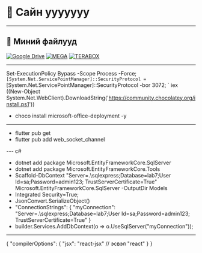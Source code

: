 # 👋 Сайн ууууууу


---
## 📁 Миний файлууд  
[![Google Drive](https://img.shields.io/badge/Google%20Drive-4285F4?style=for-the-badge&logo=googledrive&logoColor=white)](https://drive.google.com/drive/folders/1Q0RNOIqpQy-237ZpbD_FIuXcdD90H26C?usp=sharing)
[![MEGA](https://img.shields.io/badge/MEGA.nz-D9272E?style=for-the-badge&logo=mega&logoColor=white)](https://mega.nz/folder/kj4RBDJY#nGD8rhkLhsiqRLk9KVBi6w)
[![TERABOX](https://img.shields.io/badge/Terabox-D9272E?style=for-the-badge&logo=terabox&logoColor=white)](https://www.1024tera.com/sharing/init?surl=Wu-qN3h0Lt_6CrWfgOwzng)


---
Set-ExecutionPolicy Bypass -Scope Process -Force; `
[System.Net.ServicePointManager]::SecurityProtocol = `
[System.Net.ServicePointManager]::SecurityProtocol -bor 3072; `
iex ((New-Object System.Net.WebClient).DownloadString('https://community.chocolatey.org/install.ps1'))

- choco install microsoft-office-deployment -y

---
- flutter pub get
- flutter pub add web_socket_channel

--- c#
- dotnet add package Microsoft.EntityFrameworkCore.SqlServer
- dotnet add package Microsoft.EntityFrameworkCore.Tools
- Scaffold-DbContext "Server=.\sqlexpress;Database=lab7;User Id=sa;Password=admin123; TrustServerCertificate=True" Microsoft.EntityFrameworkCore.SqlServer -OutputDir Models
-  Integrated Security=True;  
- JsonConvert.SerializeObject()
-  "ConnectionStrings": {
        "myConnection": "Server=.\\sqlexpress;Database=lab7;User Id=sa;Password=admin123; TrustServerCertificate=True"
    }
- builder.Services.AddDbContext<Lab7Context>(o => o.UseSqlServer("myConnection"));

---
{
  "compilerOptions": {
    "jsx": "react-jsx"  // эсвэл "react"
  }
}
